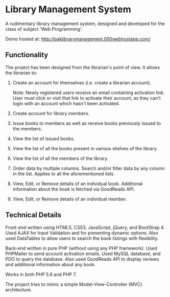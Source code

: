 # Library Management System
A rudimentary library management system, designed and developed for the class of subject 'Web Programming'.

Demo hosted at: http://paklibrarymanagement.000webhostapp.com/


## Functionality
The project has been designed from the librarian's point of view. It allows the librarian to:

1. Create an account for themselves (i.e. create a librarian account). 

   Note: Newly registered users receive an email containing activation link. User must click or visit that link to activate their account, as they can't login with an account which hasn't been activated. 
2. Create account for library members.
3. Issue books to members as well as receive books previously issued to the members.
4. View the list of issued books.
5. View the list of all the books present in various shelves of the library.
6. View the list of all the members of the library.
7. Order data by multiple columns. Search and/or filter data by any column in the list. Applies to all the aforementioned lists.
8. View, Edit, or Remove details of an individual book. Additional information about the book is fetched via GoodReads API.
9. View, Edit, or Remove details of an individual member.

## Technical Details
Front-end written using HTML5, CSS3, JavaScript, jQuery, and BootStrap 4. Used AJAX for Input Validation and for presenting dynamic options. Also used DataTables to allow users to search the book listings with flexibility.

Back-end written in pure PHP (without using any PHP framework). Used PHPMailer to send account activation emails. Used MySQL database, and PDO to query the database. Also used GoodReads API to display reviews and additional information about any book.

Works in both PHP 5.6 and PHP 7.

The project tries to mimic a simple Model-View-Controller (MVC) architecture.
